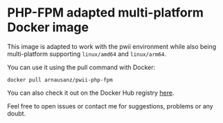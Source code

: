 # PHP-FPM adapted multi-platform Docker image
This image is adapted to work with the pwii environment while also being multi-platform supporting `linux/amd64` and `linux/arm64`.

You can use it using the pull command with Docker:
```
docker pull arnausanz/pwii-php-fpm
```
You can also check it out on the Docker Hub registry [here](https://hub.docker.com/r/arnausanz/pwii-php-fpm).

Feel free to open issues or contact me for suggestions, problems or any doubt.